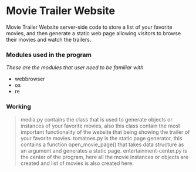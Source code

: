 # Movie Trailer Website
Movie Trailer Website server-side code to store a list of your favorite movies, and then generate a static web page allowing visitors to browse their movies and watch the trailers.

### Modules used in the program
_These are the modules that user need to be familiar with_
   - webbrowser
   - os
   - re

### Working
>media.py contains the class that is used to generate objects or instances
>of your favorite movies, also this class contain the most important functionality
>of the website that being showing the trailer of your favorite movies.
>tomatoes.py is the static page generator, this contains a function open_movie_page() 
>that takes data structure as an argument and generates a static page.
>entertainment-center.py is the center of the program, here all the movie
>instances or objects are created and list of movies is also created here.
